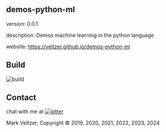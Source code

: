 ## demos-python-ml

version: 0.0.1

description: Demos machine learning in the python language

website: https://veltzer.github.io/demos-python-ml

## Build

![build](https://github.com/veltzer/demos-python-ml/workflows/build/badge.svg)


## Contact

chat with me at [![gitter](https://badges.gitter.im/Join%20Chat.svg)](https://gitter.im/veltzer/mark.veltzer)

Mark Veltzer, Copyright © 2019, 2020, 2021, 2022, 2023, 2024
